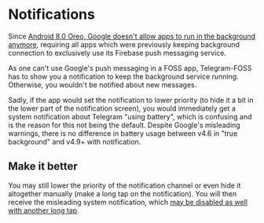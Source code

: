 # Notifications

Since [Android 8.0 Oreo, Google doesn't allow apps to run in the background anymore](https://developer.android.com/about/versions/oreo/background#services), requiring all apps which were previously keeping background connection to exclusively use its Firebase push messaging service. 

As one can't use Google's push messaging in a FOSS app, Telegram-FOSS has to show you a notification to keep the background service running. Otherwise, you wouldn't be notified about new messages.

Sadly, if the app would set the notification to lower priority (to hide it a bit in the lower part of the notification screen), you would immediately get a system notification about Telegram "using battery", which is confusing and is the reason for this not being the default. Despite Google's misleading warnings, there is no difference in battery usage between v4.6 in "true background" and v4.9+ with notification.

## Make it better

You may still lower the priority of the notification channel or even hide it altogether manually (make a long tap on the notification). You will then receive the misleading system notification, which [may be disabled as well with another long tap](https://9to5google.com/2017/10/26/how-to-disable-android-oreo-using-battery-notification-android-basics/).
